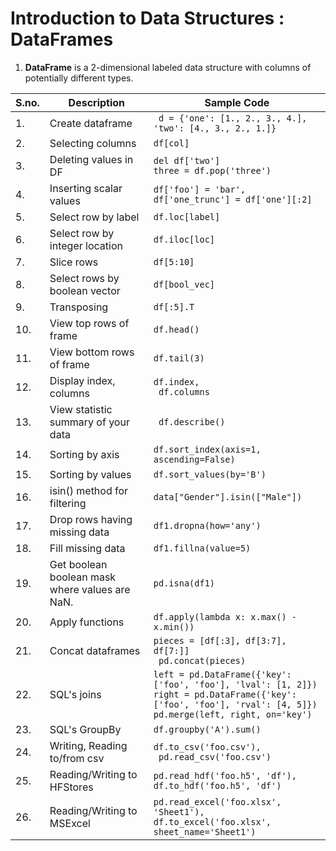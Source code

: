 # Introduction to Data Structures : DataFrames

1. **DataFrame** is a 2-dimensional labeled data structure with columns of potentially different types.

| S.no. | Description                                     | Sample Code                                                                                                                                                |
|-------|-------------------------------------------------|------------------------------------------------------------------------------------------------------------------------------------------------------------|
| 1.    | Create dataframe                                |``` d = {'one': [1., 2., 3., 4.],     'two': [4., 3., 2., 1.]}```                                                                                              |
| 2.    | Selecting columns                               | ```df[col]```                                                                                                                                                   |
| 3.    | Deleting values in DF                           |``` del df['two'] ```<br>```three = df.pop('three')  ```                                                                                                                   |
| 4.    | Inserting scalar values                         | ```df['foo'] = 'bar',```<br>``` df['one_trunc'] = df['one'][:2] ```                                                                                                        |
| 5.    | Select row by label                             | ```df.loc[label]```                                                                                                                                              |
| 6.    | Select row by integer location                  | ```df.iloc[loc]```                                                                                                                                               |
| 7.    | Slice rows                                      | ```df[5:10]```                                                                                                                                                   |
| 8.    | Select rows by boolean vector                   | ```df[bool_vec] ```                                                                                                                                              |
| 9.    | Transposing                                     | ```df[:5].T   ```                                                                                                                                                |
| 10.   | View top rows of frame                          | ```df.head()```                                                                                                                                                  |
| 11.   | View bottom rows of frame                       | ```df.tail(3)```                                                                                                                                                 |
| 12.   | Display index, columns                          | ```df.index,```<br>``` df.columns```                                                                                                                                       |
| 13.   | View statistic summary of your data             |``` df.describe()```                                                                                                                                              |
| 14.   | Sorting by axis                                 | ```df.sort_index(axis=1, ascending=False) ```                                                                                                                    |
| 15.   | Sorting by values                               | ```df.sort_values(by='B') ```                                                                                                                                    |
| 16.   | isin() method for filtering                     | ```data["Gender"].isin(["Male"])```                                                                                                                             |
| 17.   | Drop rows having missing data                   | ```df1.dropna(how='any')```                                                                                                                                      |
| 18.   | Fill missing data                               | ```df1.fillna(value=5)```                                                                                                                                        |
| 19.   | Get boolean boolean mask where values are  NaN. | ```pd.isna(df1)```                                                                                                                                               |
| 20.   | Apply functions                                 | ```df.apply(lambda x: x.max() - x.min())```                                                                                                                      |
| 21.   | Concat dataframes                               | ```pieces = [df[:3], df[3:7], df[7:]]```<br>``` pd.concat(pieces)```                                                                                                       |
| 22.   | SQL's joins                                     | ```left = pd.DataFrame({'key': ['foo', 'foo'], 'lval': [1, 2]})```<br> ```right = pd.DataFrame({'key': ['foo', 'foo'], 'rval': [4, 5]})```<br> ```pd.merge(left, right, on='key')``` |
| 23.   | SQL's GroupBy                                   | ```df.groupby('A').sum()```                                                                                                                                      |
| 24.   | Writing, Reading to/from csv                    | ```df.to_csv('foo.csv'),```<br>``` pd.read_csv('foo.csv')```                                                                                                               |
| 25.   | Reading/Writing to HFStores                     | ```pd.read_hdf('foo.h5', 'df'),```<br>  ```df.to_hdf('foo.h5', 'df')```                                                                                                   |
| 26.   | Reading/Writing to MSExcel                      | ```pd.read_excel('foo.xlsx', 'Sheet1'),```<br> ```df.to_excel('foo.xlsx', sheet_name='Sheet1')```                                                                          |
